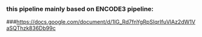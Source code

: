 ### this pipeline mainly based on ENCODE3 pipeline:
###https://docs.google.com/document/d/1lG_Rd7fnYgRpSIqrIfuVlAz2dW1VaSQThzk836Db99c
